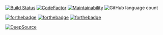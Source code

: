 [![Build Status](https://img.shields.io/travis/com/ttimt/Short_Cutteer?logo=travis)](https://travis-ci.com/ttimt/Short_Cutteer)
[![CodeFactor](https://img.shields.io/codefactor/grade/github/ttimt/Short_Cutteer?logo=codefactor)](https://www.codefactor.io/repository/github/ttimt/short_cutteer)
[![Maintainability](https://img.shields.io/codeclimate/maintainability-percentage/ttimt/Short_Cutteer?logo=code-climate)](https://codeclimate.com/github/ttimt/Short_Cutteer/maintainability)
![GitHub language count](https://img.shields.io/github/languages/count/ttimt/Short_Cutteer?logo=go)


[![forthebadge](https://forthebadge.com/images/badges/made-with-go.svg)](https://forthebadge.com)
[![forthebadge](https://forthebadge.com/images/badges/built-by-developers.svg)](https://forthebadge.com)
[![forthebadge](https://forthebadge.com/images/badges/you-didnt-ask-for-this.svg)](https://forthebadge.com)


[![DeepSource](https://static.deepsource.io/deepsource-badge-light.svg)](https://deepsource.io/gh/ttimt/Short_Cutteer/?ref=repository-badge)
